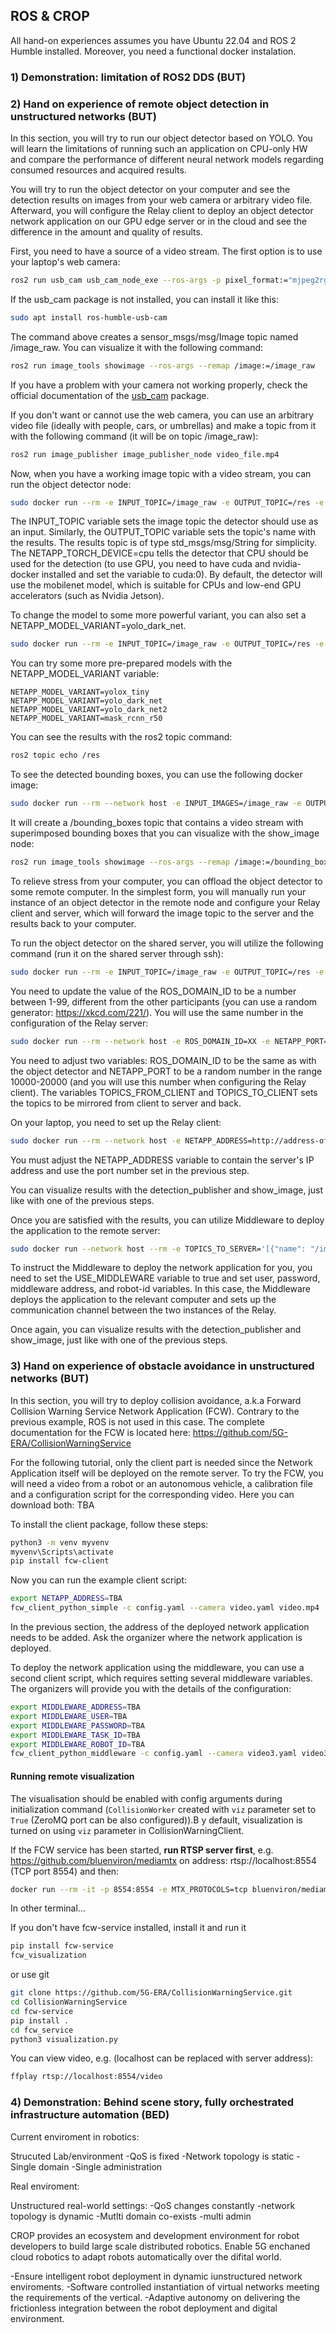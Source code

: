 ## ROS & CROP

All hand-on experiences assumes you have Ubuntu 22.04 and ROS 2 Humble installed. Moreover, you need a functional docker instalation.

### 1) Demonstration: limitation of ROS2 DDS (BUT)
### 2) Hand on experience of remote object detection in unstructured networks (BUT)

In this section, you will try to run our object detector based on YOLO. You will learn the limitations of running such an application on CPU-only HW and compare the performance of different neural network models regarding consumed resources and acquired results. 

You will try to run the object detector on your computer and see the detection results on images from your web camera or arbitrary video file. Afterward, you will configure the Relay client to deploy an object detector network application on our GPU edge server or in the cloud and see the difference in the amount and quality of results.

First, you need to have a source of a video stream. The first option is to use your laptop's web camera: 

```bash 
ros2 run usb_cam usb_cam_node_exe --ros-args -p pixel_format:="mjpeg2rgb"
```

If the usb_cam package is not installed, you can install it like this:

```bash 
sudo apt install ros-humble-usb-cam
```

The command above creates a sensor_msgs/msg/Image topic named /image_raw. You can visualize it with the following command:

```bash 
ros2 run image_tools showimage --ros-args --remap /image:=/image_raw
```

If you have a problem with your camera not working properly, check the official documentation of the [usb_cam](https://github.com/ros-drivers/usb_cam/tree/ros2) package.

If you don't want or cannot use the web camera, you can use an arbitrary video file (ideally with people, cars, or umbrellas) and make a topic from it with the following command (it will be on topic /image_raw):

```bash 
ros2 run image_publisher image_publisher_node video_file.mp4
```

Now, when you have a working image topic with a video stream, you can run the object detector node:

```bash 
sudo docker run --rm -e INPUT_TOPIC=/image_raw -e OUTPUT_TOPIC=/res -e NETAPP_TORCH_DEVICE=cpu  but5gera/ros2_object_detection:0.3.0
```

The INPUT_TOPIC variable sets the image topic the detector should use as an input. Similarly, the OUTPUT_TOPIC variable sets the topic's name with the results. The results topic is of type std_msgs/msg/String for simplicity. The NETAPP_TORCH_DEVICE=cpu tells the detector that CPU should be used for the detection (to use GPU, you need to have cuda and nvidia-docker installed and set the variable to cuda:0). By default, the detector will use the mobilenet model, which is suitable for CPUs and low-end GPU accelerators (such as Nvidia Jetson). 

To change the model to some more powerful variant, you can also set a NETAPP_MODEL_VARIANT=yolo_dark_net.

```bash 
sudo docker run --rm -e INPUT_TOPIC=/image_raw -e OUTPUT_TOPIC=/res -e NETAPP_TORCH_DEVICE=cpu -e NETAPP_MODEL_VARIANT=yolo_dark_net but5gera/ros2_object_detection:0.3.0
```

You can try some more pre-prepared models with the NETAPP_MODEL_VARIANT variable:

```
NETAPP_MODEL_VARIANT=yolox_tiny
NETAPP_MODEL_VARIANT=yolo_dark_net
NETAPP_MODEL_VARIANT=yolo_dark_net2
NETAPP_MODEL_VARIANT=mask_rcnn_r50
```


You can see the results with the ros2 topic command:

```bash 
ros2 topic echo /res
```

To see the detected bounding boxes, you can use the following docker image: 

```bash 
sudo docker run --rm --network host -e INPUT_IMAGES=/image_raw -e OUTPUT_IMAGES=/bounding_boxes -e RESULTS=/res but5gera/ros2_detection_publisher:1.0.0
```

It will create a /bounding_boxes topic that contains a video stream with superimposed bounding boxes that you can visualize with the show_image node:

```bash 
ros2 run image_tools showimage --ros-args --remap /image:=/bounding_boxes
```

To relieve stress from your computer, you can offload the object detector to some remote computer. In the simplest form, you will manually run your instance of an object detector in the remote node and configure your Relay client and server, which will forward the image topic to the server and the results back to your computer. 

To run the object detector on the shared server, you will utilize the following command (run it on the shared server through ssh):

```bash 
sudo docker run --rm -e INPUT_TOPIC=/image_raw -e OUTPUT_TOPIC=/res -e ROS_DOMAIN_ID=XX but5gera/ros2_object_detection:0.3.0
```

You need to update the value of the ROS_DOMAIN_ID to be a number between 1-99, different from the other participants (you can use a random generator: https://xkcd.com/221/). You will use the same number in the configuration of the Relay server:

```bash 
sudo docker run --rm --network host -e ROS_DOMAIN_ID=XX -e NETAPP_PORT=YYYYY -e TOPICS_FROM_CLIENT='[{"name": "/image_raw", "type": "sensor_msgs/msg/Image"}]' -e TOPICS_TO_CLIENT='[{"name": "/res", "type": "std_msgs/msg/String"}]' but5gera/ros2_relay_server:1.5.0
```

You need to adjust two variables: ROS_DOMAIN_ID to be the same as with the object detector and NETAPP_PORT to be a random number in the range 10000-20000 (and you will use this number when configuring the Relay client). The variables TOPICS_FROM_CLIENT and TOPICS_TO_CLIENT sets the topics to be mirrored from client to server and back.

On your laptop, you need to set up the Relay client:

```bash 
sudo docker run --rm --network host -e NETAPP_ADDRESS=http://address-of-server:YYYYY -e TOPICS_TO_SERVER='[{"name": "/image_raw", "type": "sensor_msgs/msg/Image"}]' -e TOPICS_FROM_SERVER='[{"name": "/res", "type": "std_msgs/msg/String"}]'  but5gera/ros2_relay_client:1.5.0
```

You must adjust the NETAPP_ADDRESS variable to contain the server's IP address and use the port number set in the previous step.

You can visualize results with the detection_publisher and show_image, just like with one of the previous steps.

Once you are satisfied with the results, you can utilize Middleware to deploy the application to the remote server:

```bash 
sudo docker run --network host --rm -e TOPICS_TO_SERVER='[{"name": "/image_raw", "type": "sensor_msgs/msg/Image"}]' -e TOPICS_FROM_SERVER='[{"name": "/res", "type": "std_msgs/msg/String"}]' -e USE_MIDDLEWARE=true -e MIDDLEWARE_USER=GUID_USER -e MIDDLEWARE_PASSWORD=PASS -e MIDDLEWARE_TASK_ID=TBA -e MIDDLEWARE_ADDRESS=server-ip:server-port -e MIDDLEWARE_ROBOT_ID=ROBOT-ID but5gera/ros2_relay_client:1.5.0
```

To instruct the Middleware to deploy the network application for you, you need to set the USE_MIDDLEWARE variable to true and set user, password, middleware address, and robot-id variables. In this case, the Middleware deploys the application to the relevant computer and sets up the communication channel between the two instances of the Relay. 
 
Once again, you can visualize results with the detection_publisher and show_image, just like with one of the previous steps.

### 3) Hand on experience of obstacle avoidance in unstructured networks (BUT)

In this section, you will try to deploy collision avoidance, a.k.a Forward Collision Warning Service Network Application (FCW). Contrary to the previous example, ROS is not used in this case. The complete documentation for the FCW is located here: https://github.com/5G-ERA/CollisionWarningService

For the following tutorial, only the client part is needed since the Network Application itself will be deployed on the remote server. To try the FCW, you will need a video from a robot or an autonomous vehicle, a calibration file and a configuration script for the corresponding video. Here you can download both: TBA

To install the client package, follow these steps:

```bash
python3 -m venv myvenv
myvenv\Scripts\activate
pip install fcw-client
```
Now you can run the example client script:

```bash
export NETAPP_ADDRESS=TBA
fcw_client_python_simple -c config.yaml --camera video.yaml video.mp4
```
In the previous section, the address of the deployed network application needs to be added. Ask the organizer where the network application is deployed.

To deploy the network application using the middleware, you can use a second client script, which requires setting several middleware variables. The organizers will provide you with the details of the configuration:

```bash
export MIDDLEWARE_ADDRESS=TBA
export MIDDLEWARE_USER=TBA
export MIDDLEWARE_PASSWORD=TBA
export MIDDLEWARE_TASK_ID=TBA
export MIDDLEWARE_ROBOT_ID=TBA
fcw_client_python_middleware -c config.yaml --camera video3.yaml video3.mp4
```

#### Running remote visualization

The visualisation should be enabled with config arguments during initialization command (`CollisionWorker` created 
with `viz` parameter set to `True` (ZeroMQ port can be also configured)).B y default, visualization is turned on 
using `viz` parameter in CollisionWarningClient.

If the FCW service has been started, **run RTSP server first**, e.g. https://github.com/bluenviron/mediamtx
on address: rtsp://localhost:8554 (TCP port 8554) and then:

```bash
docker run --rm -it -p 8554:8554 -e MTX_PROTOCOLS=tcp bluenviron/mediamtx:latest-ffmpeg
```

In other terminal...

If you don't have fcw-service installed, install it and run it
```bash
pip install fcw-service
fcw_visualization
```

or use git
```bash
git clone https://github.com/5G-ERA/CollisionWarningService.git
cd CollisionWarningService
cd fcw-service
pip install .
cd fcw_service
python3 visualization.py
```

You can view video, e.g. (localhost can be replaced with server address):

```bash
ffplay rtsp://localhost:8554/video
```

### 4) Demonstration: Behind scene story, fully orchestrated infrastructure automation (BED)

Current enviroment in robotics:

Strucuted Lab/environment
-QoS is fixed
-Network topology is static
-Single domain
-Single administration

Real enviroment:

Unstructured real-world settings:
-QoS changes constantly
-network topology is dynamic
-Mutlti domain co-exists
-multi admin

CROP provides an ecosystem and development environment for robot developers to build large scale distributed robotics.
Enable 5G enchaned cloud robotics to adapt robots automatically over the difital world.

-Ensure intelligent robot deployment in dynamic iunstructured network enviroments. 
-Software controlled instantiation of virtual networks meeting the requirements of the vertical.
-Adaptive autonomy on delivering the frictionless integration between the robot deployment and digital environment.
